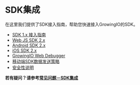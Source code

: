 # SDK集成

在这里我们提供了SDK接入指南，帮助您快速接入GrowingIO的SDK。

* [SDK 1.x 接入指南](sdk-1.x-docs/sdk-1.x-manual/)
* [Web JS SDK 2.x ](sdk-2.x-docs/web-js-sdk-2.x/)
* [Android SDK 2.x](sdk-2.x-docs/android-sdk-2.x/)
* [iOS SDK 2.x](sdk-2.x-docs/ios-sdk-2.x/README.md)
* [GrowingIO Web Debugger](web-debugger/)
* [移动端SDK数据发送策略](data-sending-strategy.md)
* [安全性说明](privacy.md)

**若有疑问？请参考**[**常见问题－SDK集成**](https://docs.growingio.com/FAQ/sdk.html)

